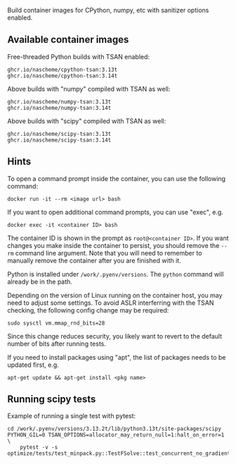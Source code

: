 Build container images for CPython, numpy, etc with sanitizer options enabled.

Available container images
--------------------------

Free-threaded Python builds with TSAN enabled:

    ghcr.io/nascheme/cpython-tsan:3.13t
    ghcr.io/nascheme/cpython-tsan:3.14t

Above builds with "numpy" compiled with TSAN as well:

    ghcr.io/nascheme/numpy-tsan:3.13t
    ghcr.io/nascheme/numpy-tsan:3.14t

Above builds with "scipy" compiled with TSAN as well:

    ghcr.io/nascheme/scipy-tsan:3.13t
    ghcr.io/nascheme/scipy-tsan:3.14t


Hints
-----

To open a command prompt inside the container, you can use the following
command:

    docker run -it --rm <image url> bash

If you want to open additional command prompts, you can use "exec", e.g.

    docker exec -it <container ID> bash

The container ID is shown in the prompt as `root@<container ID>`.  If you want
changes you make inside the container to persist, you should remove the `--rm`
command line argument.  Note that you will need to remember to manually remove
the container after you are finished with it.

Python is installed under `/work/.pyenv/versions`.  The `python` command
will already be in the path.

Depending on the version of Linux running on the container host, you may need
to adjust some settings.  To avoid ASLR interferring with the TSAN checking,
the following config change may be required:

    sudo sysctl vm.mmap_rnd_bits=28

Since this change reduces security, you likely want to revert to the default
number of bits after running tests.

If you need to install packages using "apt", the list of packages needs
to be updated first, e.g.

    apt-get update && apt-get install <pkg name>


Running scipy tests
-------------------

Example of running a single test with pytest:

    cd /work/.pyenv/versions/3.13.2t/lib/python3.13t/site-packages/scipy
    PYTHON_GIL=0 TSAN_OPTIONS=allocator_may_return_null=1:halt_on_error=1 \
        pytest -v -s optimize/tests/test_minpack.py::TestFSolve::test_concurrent_no_gradient
